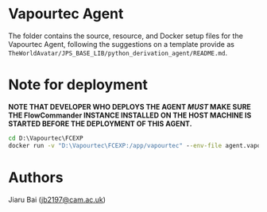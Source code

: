 # Vapourtec Agent
The folder contains the source, resource, and Docker setup files for the Vapourtec Agent, following the suggestions on a template provide as `TheWorldAvatar/JPS_BASE_LIB/python_derivation_agent/README.md`.

# Note for deployment
**NOTE THAT DEVELOPER WHO DEPLOYS THE AGENT _MUST_ MAKE SURE THE FlowCommander INSTANCE INSTALLED ON THE HOST MACHINE IS STARTED BEFORE THE DEPLOYMENT OF THIS AGENT.**
```cmd
cd D:\Vapourtec\FCEXP
docker run -v "D:\Vapourtec\FCEXP:/app/vapourtec" --env-file agent.vapourtec.env --add-host=localhost:host-gateway --name vapourtec_agent ghcr.io/cambridge-cares/vapourtec_agent:1.0.0-SNAPSHOT
```

# Authors #

Jiaru Bai (jb2197@cam.ac.uk)
